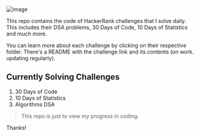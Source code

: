 ![image](https://github.com/rohankishore/HackerRank/assets/109947257/86d66e10-04e1-4b4f-aa8b-a8d3c288e45c)

This repo contains the code of HackerRank challenges that I solve daily. This includes their DSA problems, 30 Days of Code, 10 Days of Statistics and much more.

You can learn more about each challenge by clicking on their respective folder. There's a README with the challenge link and its contents (on work. updating regularly).

## Currently Solving Challenges
1. 30 Days of Code
2. 10 Days of Statistics
3. Algorithms DSA

> This repo is just to view my progress in coding. 

Thanks!
